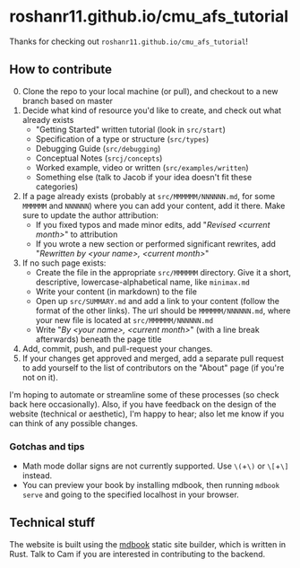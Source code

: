 # roshanr11.github.io/cmu_afs_tutorial

Thanks for checking out `roshanr11.github.io/cmu_afs_tutorial`! 

## How to contribute

0. Clone the repo to your local machine (or pull), and checkout to a new branch based on master
1. Decide what kind of resource you'd like to create, and check out what already exists
    - "Getting Started" written tutorial (look in `src/start`)
    - Specification of a type or structure (`src/types`)
    - Debugging Guide (`src/debugging`)
    - Conceptual Notes (`srcj/concepts`)
    - Worked example, video or written (`src/examples/written`)
    - Something else (talk to Jacob if your idea doesn't fit these categories)
2. If a page already exists (probably at `src/MMMMMM/NNNNNN.md`, for some `MMMMMM` and `NNNNNN`) where you can add your content, add it there. Make sure to update the author attribution:
    - If you fixed typos and made minor edits, add "_Revised &lt;current month&gt;_" to attribution
    - If you wrote a new section or performed significant rewrites, add "_Rewritten by &lt;your name&gt;, &lt;current month&gt;_" 
3. If no such page exists:
    - Create the file in the appropriate `src/MMMMMM` directory. Give it a short, descriptive, lowercase-alphabetical name, like `minimax.md`
    - Write your content (in markdown) to the file
    - Open up `src/SUMMARY.md` and add a link to your content (follow the format of the other links). The url should be `MMMMMM/NNNNNN.md`, where your new file is located at `src/MMMMMM/NNNNNN.md`
    - Write "_By &lt;your name&gt;, &lt;current month&gt;_" (with a line break afterwards) beneath the page title
4. Add, commit, push, and pull-request your changes.
5. If your changes get approved and merged, add a separate pull request to add yourself to the list of contributors on the "About" page (if you're not on it).

I'm hoping to automate or streamline some of these processes (so check back here occasionally). 
Also, if you have feedback on the design of the website (technical or aesthetic), I'm happy to hear; 
also let me know if you can think of any possible changes.

### Gotchas and tips

- Math mode dollar signs are not currently supported. Use `\(`+`\)` or `\[`+`\]` instead.
- You can preview your book by installing mdbook, then running `mdbook serve` and going to the specified localhost in your browser.

## Technical stuff

The website is built using the [mdbook](https://rust-lang.github.io/mdBook/) static site builder, which is written in Rust. Talk to Cam if you are interested in contributing to the backend.

